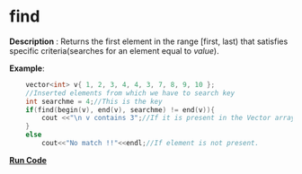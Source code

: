 # find

**Description** : Returns the first element in the range [first, last) that satisfies specific criteria(searches for an element equal to *value*).

**Example**:
```cpp
    vector<int> v{ 1, 2, 3, 4, 4, 3, 7, 8, 9, 10 };
    //Inserted elements from which we have to search key
    int searchme = 4;//This is the key
    if(find(begin(v), end(v), searchme) != end(v)){
        cout <<"\n v contains 3";//If it is present in the Vector array.
    }
    else
        cout<<"No match !!"<<endl;//If element is not present.
```
**[Run Code](https://rextester.com/FIVI88863)**
